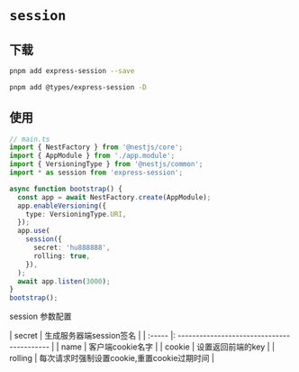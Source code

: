 # `session`

## 下载

```bash
pnpm add express-session --save

pnpm add @types/express-session -D
```

## 使用

```ts {6,13-18 }
// main.ts
import { NestFactory } from '@nestjs/core';
import { AppModule } from './app.module';
import { VersioningType } from '@nestjs/common';
import * as session from 'express-session';

async function bootstrap() {
  const app = await NestFactory.create(AppModule);
  app.enableVersioning({
    type: VersioningType.URI,
  });
  app.use(
    session({
      secret: 'hu888888',
      rolling: true,
    }),
  );
  await app.listen(3000);
}
bootstrap();

```

session 参数配置

| secret | 生成服务器端session签名 |
| :----- |: ------------------------------------------ |
| name    | 客户端cookie名字                            |
| cookie  | 设置返回前端的key                           |
| rolling | 每次请求时强制设置cookie,重置cookie过期时间 |
